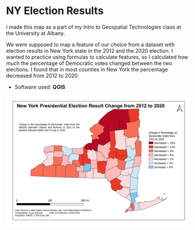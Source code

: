 # NY Election Results

I made this map as a part of my Intro to Geospatial Technologies class at the University at Albany. 

We were supposed to map a feature of our choice from a dataset with election results in New York state in the 2012 and the 2020 election. I wanted to practice using formulas to calculate features, so I calculated how much the percentage of Democratic votes changed between the two elections. I found that in most counties in New York the percentage decreased from 2012 to 2020.

* Software used: **QGIS**

![Change in percentage of Democratic votes in New York State between 2012 and 2020](maps/NYElectionResults.png)